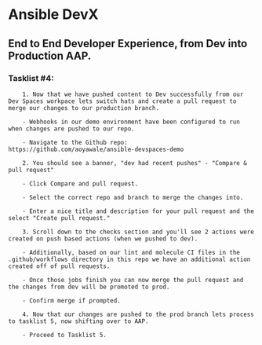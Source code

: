 # Ansible DevX 
## End to End Developer Experience, from Dev into Production AAP.

### Tasklist #4:
        1. Now that we have pushed content to Dev successfully from our Dev Spaces workpace lets switch hats and create a pull request to merge our changes to our production branch. 

        - Webhooks in our demo environment have been configured to run when changes are pushed to our repo. 

        - Navigate to the Github repo: https://github.com/aoyawale/ansible-devspaces-demo 

        2. You should see a banner, "dev had recent pushes" - "Compare & pull request"

        - Click Compare and pull request. 

        - Select the correct repo and branch to merge the changes into. 

        - Enter a nice title and description for your pull request and the select "Create pull request."

        3. Scroll down to the checks section and you'll see 2 actions were created on push based actions (when we pushed to dev).

        - Additionally, based on our lint and molecule CI files in the .github/workflows directory in this repo we have an additional action created off of pull requests. 

        - Once those jobs finish you can now merge the pull request and the changes from dev will be promoted to prod. 

        - Confirm merge if prompted.

        4. Now that our changes are pushed to the prod branch lets process to tasklist 5, now shifting over to AAP. 

        - Proceed to Tasklist 5. 